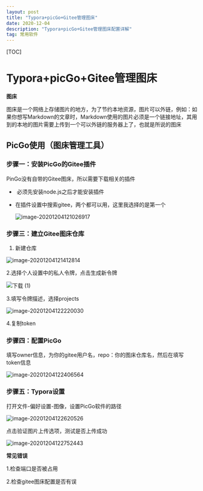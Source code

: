 ```yaml
---
layout: post
title: "Typora+picGo+Gitee管理图床"
date: 2020-12-04
description: "Typora+picGo+Gitee管理图床配置详解"
tag: 常用软件
---
```


[TOC]



# Typora+picGo+Gitee管理图床

**图床**

​	图床是一个网络上存储图片的地方，为了节约本地资源，图片可以外链，例如：如果你想写Markdown的文章时，Markdown使用的图片必须是一个链接地址，其用到的本地的图片需要上传到一个可以外链的服务器上了，也就是所说的图床

## PicGo使用（图床管理工具）

### 步骤一：安装PicGo的Gitee插件

PinGo没有自带的Gitee图床，所以需要下载相关的插件

- ​	必须先安装node.js之后才能安装插件

- 在插件设置中搜索gitee，两个都可以用，这里我选择的是第一个

  ![image-20201204121026917](https://gitee.com/happyzm/images/raw/master/image-20201204121026917.png)

### 步骤三：建立Gitee图床仓库

1. 新建仓库

![image-20201204121412814](https://gitee.com/happyzm/images/raw/master/image-20201204121412814.png)

2.选择个人设置中的私人令牌，点击生成新令牌

![下载 (1)](https://gitee.com/happyzm/images/raw/master/%E4%B8%8B%E8%BD%BD%20(1).png)



3.填写令牌描述，选择projects

![image-20201204122220030](https://gitee.com/happyzm/images/raw/master/image-20201204122220030.png)

4.复制token



### 步骤四：配置PicGo

填写owner信息，为你的gitee用户名，repo：你的图床仓库名，然后在填写token信息

![image-20201204122406564](https://gitee.com/happyzm/images/raw/master/image-20201204122406564.png)



### 步骤五：Typora设置

打开文件-偏好设置-图像，设置PicGo软件的路径

![image-20201204122620526](https://gitee.com/happyzm/images/raw/master/image-20201204122620526.png)



点击验证图片上传选项，测试是否上传成功

![image-20201204122752443](https://gitee.com/happyzm/images/raw/master/image-20201204122752443.png)





**常见错误**

1.检查端口是否被占用

2.检查gitee图床配置是否有误
